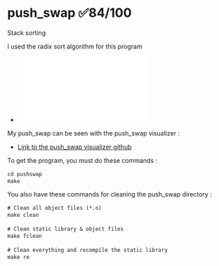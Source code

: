 # push_swap ✅84/100
Stack sorting

I used the radix sort algorithm for this program

- ![push_swap subject](fr.push_swap.subject.pdf)
 
My push_swap can be seen with the push_swap visualizer :
  - [Link to the push_swap visualizer github](https://github.com/o-reo/push_swap_visualizer)

To get the program, you must do these commands :
```shell
cd pushswap
make
```

You also have these commands for cleaning the push_swap directory :
```shell
# Clean all object files (*.o)
make clean

# Clean static library & object files
make fclean

# Clean everything and recompile the static library
make re
```
